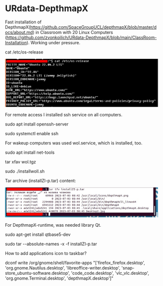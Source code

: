 # URdata-DepthmapX
Fast installation of DepthmapX(https://github.com/SpaceGroupUCL/depthmapX/blob/master/docs/about.md) in Classroom with 20 Linux Computers (https://github.com/zvonkoilich/URdata-DepthmapX/blob/main/ClassRoom-Installation). 
Working under pressure.

cat /etc/os-release

![alt text](https://github.com/zvonkoilich/URdata-DepthmapX/blob/main/os-release.jpg?raw=true)



For remote access I installed ssh service on all computers.

sudo apt install openssh-server

sudo systemctl enable ssh
    


For wakeup computers was used wol.service, which is installed, too.

sudo apt install net-tools

tar xfav wol.tgz 

sudo ./installwoll.sh


Tar archive (installZI-p.tar) content:

![alt text](https://github.com/zvonkoilich/URdata-DepthmapX/blob/main/depthmapX2023-tar.jpg?raw=true)

For DepthmapX-runtime, was needed library Qt.

sudo apt-get install qtbase5-dev

sudo tar --absolute-names -x -f installZI-p.tar

How to add applications icon to taskbar?

dconf write /org/gnome/shell/favorite-apps "['firefox_firefox.desktop', 'org.gnome.Nautilus.desktop', 'libreoffice-writer.desktop', 'snap-store_ubuntu-software.desktop', 'code_code.desktop', 'vlc_vlc.desktop', 'org.gnome.Terminal.desktop', 'depthmapX.desktop']"

